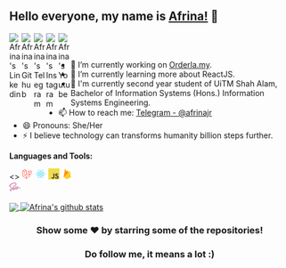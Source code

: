 ## Hello everyone, my name is [Afrina!](https://github.com/afrinajafri) 👋

<!-- <p align="left"> <img src="https://komarev.com/ghpvc/?username=afrinajr&label=Views&color=blue&style=plastic" alt="afrinajr" /> </p> -->
 
<a href="https://www.linkedin.com/in/nur-afrina-8089a81a8/">
  <img align="left" alt="Afrina's Linkedin" width="22px" src="https://cdn.jsdelivr.net/npm/simple-icons@v3/icons/linkedin.svg" />
</a>
<a href="https://github.com/afrinajafri">
  <img align="left" alt="Afrina's Github" width="22px" src="https://cdn.jsdelivr.net/npm/simple-icons@v3/icons/github.svg" />
</a>
<a href="https://t.me/afrinajr">
  <img align="left" alt="Afrina's Telegram" width="22px" src="https://cdn.jsdelivr.net/npm/simple-icons@v3/icons/telegram.svg" />
</a>
<a href="https://instagram.com/afrinajr/">
  <img align="left" alt="Afrina's Instagram" width="22px" src="https://cdn.jsdelivr.net/npm/simple-icons@v3/icons/instagram.svg" />
</a>

<a href="https://www.youtube.com/channel/UC0idiSzSkJpJ0WNimfzakwg">
  <img align="left" alt="Afrina's Youtube" width="22px" src="https://cdn.jsdelivr.net/npm/simple-icons@v3/icons/youtube.svg" />
</a>

<br/>
<br/>


- 🔭 I’m currently working on [Orderla.my](https://orderla.my/).
- 🌱 I’m currently learning more about ReactJS.  
- 💬 I'm currently second year student of UiTM Shah Alam, Bachelor of Information Systems (Hons.) Information Systems Engineering.
- 📫 How to reach me: [Telegram - @afrinajr](https://t.me/afrinajr) 
- 😄 Pronouns: She/Her
- ⚡ I believe technology can transforms humanity billion steps further.


**Languages and Tools:**  

<>
<code><img height="20" src="https://raw.githubusercontent.com/github/explore/80688e429a7d4ef2fca1e82350fe8e3517d3494d/topics/laravel/laravel.png"></code>
<code><img height="20" src="https://raw.githubusercontent.com/github/explore/80688e429a7d4ef2fca1e82350fe8e3517d3494d/topics/react/react.png"></code> 
<code><img height="20" src="https://raw.githubusercontent.com/github/explore/80688e429a7d4ef2fca1e82350fe8e3517d3494d/topics/javascript/javascript.png"></code> 
<code><img height="20" src="https://raw.githubusercontent.com/github/explore/80688e429a7d4ef2fca1e82350fe8e3517d3494d/topics/firebase/firebase.png"></code>     
<code><img height="20" src="https://raw.githubusercontent.com/github/explore/80688e429a7d4ef2fca1e82350fe8e3517d3494d/topics/sass/sass.png"></code>    

<a href="https://github.com/afrinajafri">
  <img align="center" src="https://github-readme-stats.vercel.app/api/top-langs/?username=afrinajafri&theme=dark&hide_langs_below=1" />
</a>
<a href="https://github.com/afrinajafri">
 <img align="center" src="https://github-readme-stats.vercel.app/api?username=afrinajafri&show_icons=true&theme=dark&line_height=27" alt="Afrina's github stats"/>
</a>  

<div align="center">

### Show some ❤️ by starring some of the repositories!
### Do follow me, it means a lot :)

</div>

